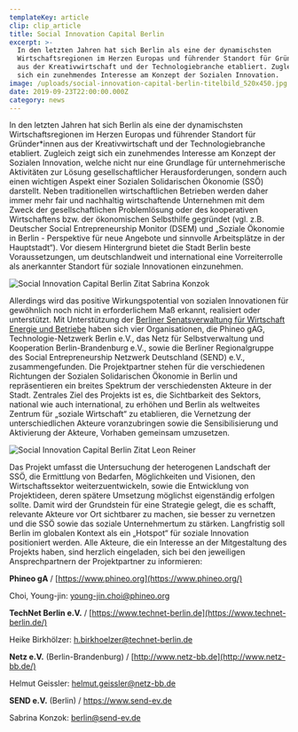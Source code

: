 ```yaml
---
templateKey: article
clip: clip_article
title: Social Innovation Capital Berlin
excerpt: >-
  In den letzten Jahren hat sich Berlin als eine der dynamischsten
  Wirtschaftsregionen im Herzen Europas und führender Standort für Gründer*innen
  aus der Kreativwirtschaft und der Technologiebranche etabliert. Zugleich zeigt
  sich ein zunehmendes Interesse am Konzept der Sozialen Innovation.
image: /uploads/social-innovation-capital-berlin-titelbild_520x450.jpg
date: 2019-09-23T22:00:00.000Z
category: news
---
```

In den letzten Jahren hat sich Berlin als eine der dynamischsten Wirtschaftsregionen im Herzen Europas und führender Standort für Gründer*innen aus der Kreativwirtschaft und der Technologiebranche etabliert. Zugleich zeigt sich ein zunehmendes Interesse am Konzept der Sozialen Innovation, welche nicht nur eine Grundlage für unternehmerische Aktivitäten zur Lösung gesellschaftlicher Herausforderungen, sondern auch einen wichtigen Aspekt einer Sozialen Solidarischen Ökonomie (SSÖ) darstellt. Neben traditionellen wirtschaftlichen Betrieben werden daher immer mehr fair und nachhaltig wirtschaftende Unternehmen mit dem Zweck der gesellschaftlichen Problemlösung oder des kooperativen Wirtschaftens bzw. der ökonomischen Selbsthilfe gegründet (vgl. z.B. Deutscher Social Entrepreneurship Monitor (DSEM) und „Soziale Ökonomie in Berlin - Perspektive für neue Angebote und sinnvolle Arbeitsplätze in der Hauptstadt“). Vor diesem Hintergrund bietet die Stadt Berlin beste Voraussetzungen, um deutschlandweit und international eine Vorreiterrolle als anerkannter Standort für soziale Innovationen einzunehmen. 

![Social Innovation Capital Berlin Zitat Sabrina Konzok](/uploads/social-innovation-capital-berlin_sabrina_800x600.jpg "Social Innovation Capital Berlin Zitat Sabrina Konzok")

Allerdings wird das positive Wirkungspotential von sozialen Innovationen für gewöhnlich noch nicht in erforderlichem Maß erkannt, realisiert oder unterstützt. Mit Unterstützung der [Berliner Senatsverwaltung für Wirtschaft Energie und Betriebe](https://www.berlin.de/sen/wirtschaft/) haben sich vier Organisationen, die Phineo gAG, Technologie-Netzwerk Berlin e.V., das Netz für Selbstverwaltung und Kooperation Berlin-Brandenburg e.V., sowie die Berliner Regionalgruppe des Social Entrepreneurship Netzwerk Deutschland (SEND) e.V., zusammengefunden. Die Projektpartner stehen für die verschiedenen Richtungen der Sozialen Solidarischen Ökonomie in Berlin und repräsentieren ein breites Spektrum der verschiedensten Akteure in der Stadt. Zentrales Ziel des Projekts ist es, die Sichtbarkeit des Sektors, national wie auch international, zu erhöhen und Berlin als weltweites Zentrum für „soziale Wirtschaft“ zu etablieren, die Vernetzung der unterschiedlichen Akteure voranzubringen sowie die Sensibilisierung und Aktivierung der Akteure, Vorhaben gemeinsam umzusetzen.

![Social Innovation Capital Berlin Zitat Leon Reiner](/uploads/social-innovation-capital-berlin_leon_800x420.jpg "Social Innovation Capital Berlin Zitat Leon Reiner")

Das Projekt umfasst die Untersuchung der heterogenen Landschaft der SSÖ, die Ermittlung von Bedarfen, Möglichkeiten und Visionen, den Wirtschaftssektor weiterzuentwickeln, sowie die Entwicklung von Projektideen, deren spätere Umsetzung möglichst eigenständig erfolgen sollte. Damit wird der Grundstein für eine Strategie gelegt, die es schafft, relevante Akteure vor Ort sichtbarer zu machen, sie besser zu vernetzen und die SSÖ sowie das soziale Unternehmertum zu stärken. Langfristig soll Berlin im globalen Kontext als ein „Hotspot“ für soziale Innovation positioniert werden. Alle Akteure, die ein Interesse an der Mitgestaltung des Projekts haben, sind herzlich eingeladen, sich bei den jeweiligen Ansprechpartnern der Projektpartner zu informieren:

**Phineo gA** / [https://www.phineo.org](https://www.phineo.org/)

Choi, Young-jin: young-jin.choi@phineo.org

**TechNet Berlin e.V.** / [https://www.technet-berlin.de](https://www.technet-berlin.de/)

Heike Birkhölzer: h.birkhoelzer@technet-berlin.de

**Netz e.V.** (Berlin-Brandenburg) / [http://www.netz-bb.de](http://www.netz-bb.de/)

Helmut Geissler: helmut.geissler@netz-bb.de

**SEND e.V.** (Berlin) / <https://www.send-ev.de>

Sabrina Konzok: berlin@send-ev.de
